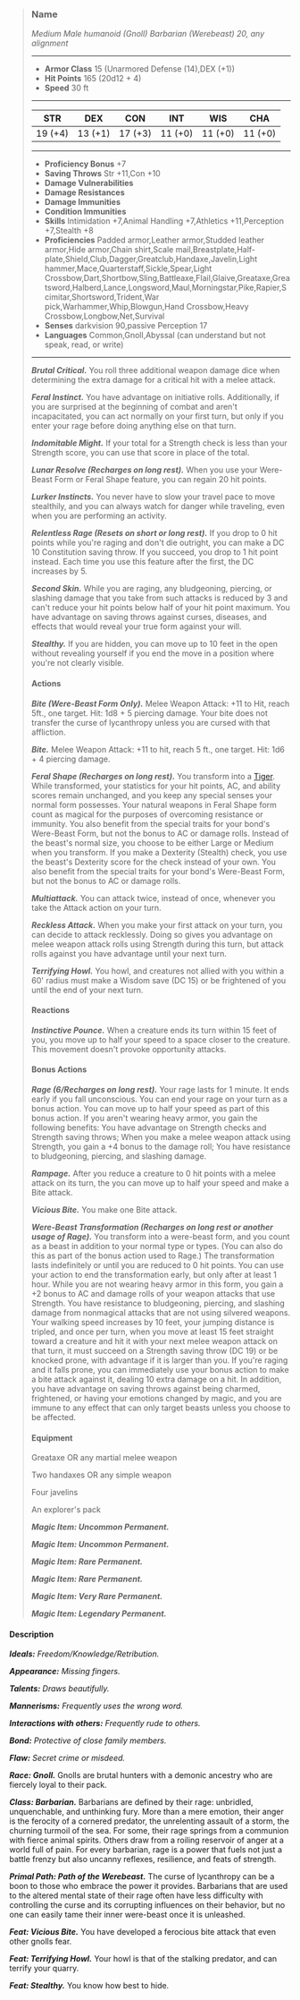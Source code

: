 >### Name
>*Medium Male humanoid (Gnoll) Barbarian (Werebeast) 20, any alignment*
>___
>- **Armor Class** 15 (Unarmored Defense (14),DEX (+1))
>- **Hit Points** 165 (20d12 + 4)
>- **Speed** 30 ft
>___
>|**STR**|**DEX**|**CON**|**INT**|**WIS**|**CHA**|
>|:-:|:-:|:-:|:-:|:-:|:-:|
>|19 (+4)|13 (+1)|17 (+3)|11 (+0)|11 (+0)|11 (+0)|
>___
>- **Proficiency Bonus** +7
>- **Saving Throws** Str +11,Con +10
>- **Damage Vulnerabilities** 
>- **Damage Resistances** 
>- **Damage Immunities** 
>- **Condition Immunities** 
>- **Skills** Intimidation +7,Animal Handling +7,Athletics +11,Perception +7,Stealth +8
>- **Proficiencies** Padded armor,Leather armor,Studded leather armor,Hide armor,Chain shirt,Scale mail,Breastplate,Half-plate,Shield,Club,Dagger,Greatclub,Handaxe,Javelin,Light hammer,Mace,Quarterstaff,Sickle,Spear,Light Crossbow,Dart,Shortbow,Sling,Battleaxe,Flail,Glaive,Greataxe,Greatsword,Halberd,Lance,Longsword,Maul,Morningstar,Pike,Rapier,Scimitar,Shortsword,Trident,War pick,Warhammer,Whip,Blowgun,Hand Crossbow,Heavy Crossbow,Longbow,Net,Survival
>- **Senses** darkvision 90,passive Perception 17
>- **Languages** Common,Gnoll,Abyssal (can understand but not speak, read, or write)
>___
>***Brutal Critical.*** You roll three additional weapon damage dice when determining the extra damage for a critical hit with a melee attack.
>
>***Feral Instinct.*** You have advantage on initiative rolls. Additionally, if you are surprised at the beginning of combat and aren't incapacitated, you can act normally on your first turn, but only if you enter your rage before doing anything else on that turn.
>
>***Indomitable Might.*** If your total for a Strength check is less than your Strength score, you can use that score in place of the total.
>
>***Lunar Resolve (Recharges on long rest).*** When you use your Were-Beast Form or Feral Shape feature, you can regain 20 hit points.
>
>***Lurker Instincts.*** You never have to slow your travel pace to move stealthily, and you can always watch for danger while traveling, even when you are performing an activity.
>
>***Relentless Rage (Resets on short or long rest).*** If you drop to 0 hit points while you're raging and don't die outright, you can make a DC 10 Constitution saving throw. If you succeed, you drop to 1 hit point instead. Each time you use this feature after the first, the DC increases by 5.
>
>***Second Skin.*** While you are raging, any bludgeoning, piercing, or slashing damage that you take from such attacks is reduced by 3 and can't reduce your hit points below half of your hit point maximum. You have advantage on saving throws against curses, diseases, and effects that would reveal your true form against your will.
>
>***Stealthy.*** If you are hidden, you can move up to 10 feet in the open without revealing yourself if you end the move in a position where you're not clearly visible.
>
>#### Actions
>***Bite (Were-Beast Form Only).*** Melee Weapon Attack: +11 to Hit, reach 5ft., one target. Hit: 1d8 + 5 piercing damage. Your bite does not transfer the curse of lycanthropy unless you are cursed with that affliction.
>
>***Bite.*** Melee Weapon Attack: +11 to hit, reach 5 ft., one target. Hit: 1d6 + 4 piercing damage.
>
>***Feral Shape (Recharges on long rest).*** You transform into a [Tiger](../../Creatures/Cats.md#tiger). While transformed, your statistics for your hit points, AC, and ability scores remain unchanged, and you keep any special senses your normal form possesses. Your natural weapons in Feral Shape form count as magical for the purposes of overcoming resistance or immunity. You also benefit from the special traits for your bond's Were-Beast Form, but not the bonus to AC or damage rolls. Instead of the beast's normal size, you choose to be either Large or Medium when you transform. If you make a Dexterity (Stealth) check, you use the beast's Dexterity score for the check instead of your own. You also benefit from the special traits for your bond's Were-Beast Form, but not the bonus to AC or damage rolls.
>
>***Multiattack.*** You can attack twice, instead of once, whenever you take the Attack action on your turn.
>
>***Reckless Attack.*** When you make your first attack on your turn, you can decide to attack recklessly. Doing so gives you advantage on melee weapon attack rolls using Strength during this turn, but attack rolls against you have advantage until your next turn.
>
>***Terrifying Howl.*** You howl, and creatures not allied with you within a 60' radius must make a Wisdom save (DC 15) or be frightened of you until the end of your next turn.
>
>#### Reactions
>***Instinctive Pounce.*** When a creature ends its turn within 15 feet of you, you move up to half your speed to a space closer to the creature. This movement doesn't provoke opportunity attacks.
>
>
>#### Bonus Actions
>***Rage (6/Recharges on long rest).*** Your rage lasts for 1 minute. It ends early if you fall unconscious. You can end your rage on your turn as a bonus action.  You can move up to half your speed as part of this bonus action. If you aren't wearing heavy armor, you gain the following benefits: You have advantage on Strength checks and Strength saving throws; When you make a melee weapon attack using Strength, you gain a +4 bonus to the damage roll; You have resistance to bludgeoning, piercing, and slashing damage.
>
>***Rampage.*** After you reduce a creature to 0 hit points with a melee attack on its turn, the you can move up to half your speed and make a Bite attack.
>
>***Vicious Bite.*** You make one Bite attack.
>
>***Were-Beast Transformation (Recharges on long rest or another usage of Rage).*** You transform into a were-beast form, and you count as a beast in addition to your normal type or types. (You can also do this as part of the bonus action used to Rage.) The transformation lasts indefinitely or until you are reduced to 0 hit points. You can use your action to end the transformation early, but only after at least 1 hour. While you are not wearing heavy armor in this form, you gain a +2 bonus to AC and damage rolls of your weapon attacks that use Strength. You have resistance to bludgeoning, piercing, and slashing damage from nonmagical attacks that are not using silvered weapons. Your walking speed increases by 10 feet, your jumping distance is tripled, and once per turn, when you move at least 15 feet straight toward a creature and hit it with your next melee weapon attack on that turn, it must succeed on a Strength saving throw (DC 19) or be knocked prone, with advantage if it is larger than you. If you're raging and it falls prone, you can immediately use your bonus action to make a bite attack against it, dealing 10 extra damage on a hit. In addition, you have advantage on saving throws against being charmed, frightened, or having your emotions changed by magic, and you are immune to any effect that can only target beasts unless you choose to be affected.
>
>
>#### Equipment
>Greataxe OR any martial melee weapon
>
>Two handaxes OR any simple weapon
>
>Four javelins
>
>An explorer's pack
>
>***Magic Item: Uncommon Permanent.***
>
>***Magic Item: Uncommon Permanent.***
>
>***Magic Item: Rare Permanent.***
>
>***Magic Item: Rare Permanent.***
>
>***Magic Item: Very Rare Permanent.***
>
>***Magic Item: Legendary Permanent.***
>

#### Description
***Ideals:*** *Freedom/Knowledge/Retribution.*

***Appearance:*** *Missing fingers.*

***Talents:*** *Draws beautifully.*

***Mannerisms:*** *Frequently uses the wrong word.*

***Interactions with others:*** *Frequently rude to others.*

***Bond:*** *Protective of close family members.*

***Flaw:*** *Secret crime or misdeed.*

***Race: Gnoll.*** Gnolls are brutal hunters with a demonic ancestry who are fiercely loyal to their pack.

***Class: Barbarian.*** Barbarians are defined by their rage: unbridled, unquenchable, and unthinking fury. More than a mere emotion, their anger is the ferocity of a cornered predator, the unrelenting assault of a storm, the churning turmoil of the sea. For some, their rage springs from a communion with fierce animal spirits. Others draw from a roiling reservoir of anger at a world full of pain. For every barbarian, rage is a power that fuels not just a battle frenzy but also uncanny reflexes, resilience, and feats of strength.

***Primal Path: Path of the Werebeast.*** The curse of lycanthropy can be a boon to those who embrace the power it provides. Barbarians that are used to the altered mental state of their rage often have less difficulty with controlling the curse and its corrupting influences on their behavior, but no one can easily tame their inner were-beast once it is unleashed.

***Feat: Vicious Bite.*** You have developed a ferocious bite attack that even other gnolls fear.

***Feat: Terrifying Howl.*** Your howl is that of the stalking predator, and can terrify your quarry.

***Feat: Stealthy.*** You know how best to hide.



